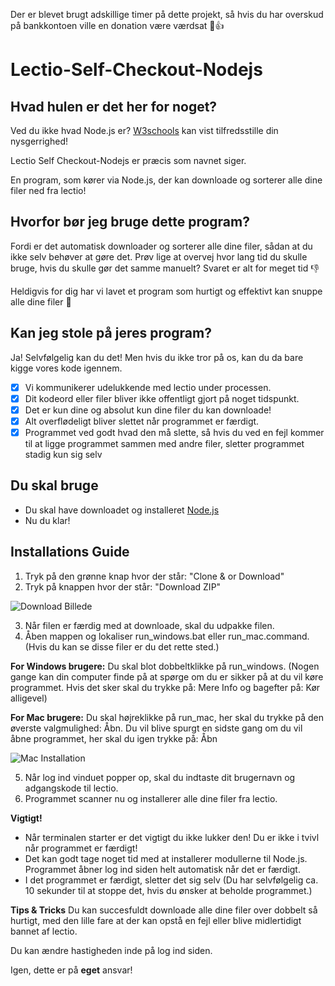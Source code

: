 Der er blevet brugt adskillige timer på dette projekt, så hvis du har overskud på bankkontoen ville en donation være værdsat :pray::+1:

# Lectio-Self-Checkout-Nodejs

## Hvad hulen er det her for noget?

Ved du ikke hvad Node.js er? [W3schools](https://www.w3schools.com/nodejs/nodejs_intro.asp) kan vist tilfredsstille din nysgerrighed!

Lectio Self Checkout-Nodejs er præcis som navnet siger.

En program, som kører via Node.js, der kan downloade og sorterer alle dine filer ned fra lectio!

## Hvorfor bør jeg bruge dette program?

Fordi er det automatisk downloader og sorterer alle dine filer, sådan at du ikke selv behøver at gøre det.
Prøv lige at overvej hvor lang tid du skulle bruge, hvis du skulle gør det samme manuelt? Svaret er alt for meget tid :-1:

Heldigvis for dig har vi lavet et program som hurtigt og effektivt kan snuppe alle dine filer :muscle:

## Kan jeg stole på jeres program?

Ja! Selvfølgelig kan du det! Men hvis du ikke tror på os, kan du da bare kigge vores kode igennem.

- [x] Vi kommunikerer udelukkende med lectio under processen.
- [x] Dit kodeord eller filer bliver ikke offentligt gjort på noget tidspunkt.
- [x] Det er kun dine og absolut kun dine filer du kan downloade!
- [x] Alt overflødeligt bliver slettet når programmet er færdigt.
- [x] Programmet ved godt hvad den må slette, så hvis du ved en fejl kommer til at ligge programmet sammen med andre filer, sletter programmet stadig kun sig selv

## Du skal bruge

 - Du skal have downloadet og installeret [Node.js](https://nodejs.org/en/download/)
 - Nu du klar!
 
 
 ## Installations Guide
 
 1. Tryk på den grønne knap hvor der står: "Clone & or Download"
 2. Tryk på knappen hvor der står: "Download ZIP"
 
 ![Download Billede](https://i.imgur.com/Hy71Ztu.png)
 
 
 
 3. Når filen er færdig med at downloade, skal du udpakke filen.
 4. Åben mappen og lokaliser run_windows.bat eller run_mac.command. (Hvis du kan se disse filer er du det rette sted.)
 
 **For Windows brugere:**  Du skal blot dobbeltklikke på run_windows. (Nogen gange kan din computer finde på at spørge om du er sikker på at du vil køre programmet. Hvis det sker skal du trykke på: Mere Info og bagefter på: Kør alligevel)
 
 **For Mac brugere:** Du skal højreklikke på run_mac, her skal du trykke på den øverste valgmulighed: Åbn. Du vil blive spurgt en sidste gang om du vil åbne programmet, her skal du igen trykke på: Åbn
 
 ![Mac Installation](https://media.giphy.com/media/2bTKSyvzVXNGw9Pao2/giphy.gif)
 
 
 5. Når log ind vinduet popper op, skal du indtaste dit brugernavn og adgangskode til lectio.
 6. Programmet scanner nu og installerer alle dine filer fra lectio.
 
 
 
 
 **Vigtigt!**
 
 - Når terminalen starter er det vigtigt du ikke lukker den!  Du er ikke i tvivl når programmet er færdigt!
 - Det kan godt tage noget tid med at installerer modullerne til Node.js. Programmet åbner log ind siden helt automatisk når det er færdigt.
 - I det programmet er færdigt, sletter det sig selv (Du har selvfølgelig ca. 10 sekunder til at stoppe det, hvis du ønsker at beholde programmet.)
 
 
 **Tips & Tricks**
 Du kan succesfuldt downloade alle dine filer over dobbelt så hurtigt, med den lille fare at der kan opstå en fejl eller blive midlertidigt bannet af lectio.
 
Du kan ændre hastigheden inde på log ind siden.

Igen, dette er på **eget** ansvar!
